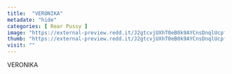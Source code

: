 ```yaml
---
title:  "VERONIKA"
metadate: "hide"
categories: [ Rear Pussy ]
image: "https://external-preview.redd.it/J2gtcvjUXhT0eB0k9AYCnsDnqlUcpfHa2Kftp13rgqY.jpg?auto=webp&s=aaa2e048794741a7f6df46aee4a2f1ba8e190a9d"
thumb: "https://external-preview.redd.it/J2gtcvjUXhT0eB0k9AYCnsDnqlUcpfHa2Kftp13rgqY.jpg?width=1080&crop=smart&auto=webp&s=8f10495667d0b10ad6bf5a4d0d46dfc362eb9762"
visit: ""
---
```

VERONIKA

